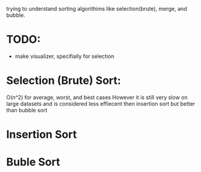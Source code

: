 trying to understand sorting algorithims like selection(brute), merge, and bubble.

# TODO:
* make visualizer, specifially for selection

# Selection (Brute) Sort:
O(n^2) for average, worst, and best cases
However it is still very slow on large datasets and is considered less effiecent then insertion sort but better than bubble sort

# Insertion Sort

# Buble Sort